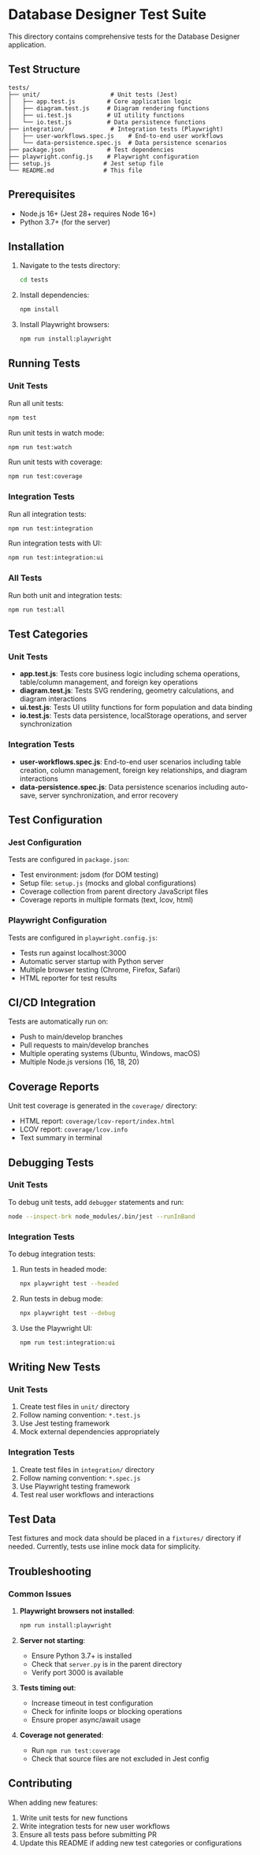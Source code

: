 # Database Designer Test Suite

This directory contains comprehensive tests for the Database Designer application.

## Test Structure

```
tests/
├── unit/                    # Unit tests (Jest)
│   ├── app.test.js         # Core application logic
│   ├── diagram.test.js     # Diagram rendering functions
│   ├── ui.test.js          # UI utility functions
│   └── io.test.js          # Data persistence functions
├── integration/             # Integration tests (Playwright)
│   ├── user-workflows.spec.js    # End-to-end user workflows
│   └── data-persistence.spec.js  # Data persistence scenarios
├── package.json            # Test dependencies
├── playwright.config.js    # Playwright configuration
├── setup.js               # Jest setup file
└── README.md              # This file
```

## Prerequisites

- Node.js 16+ (Jest 28+ requires Node 16+)
- Python 3.7+ (for the server)

## Installation

1. Navigate to the tests directory:
   ```bash
   cd tests
   ```

2. Install dependencies:
   ```bash
   npm install
   ```

3. Install Playwright browsers:
   ```bash
   npm run install:playwright
   ```

## Running Tests

### Unit Tests

Run all unit tests:
```bash
npm test
```

Run unit tests in watch mode:
```bash
npm run test:watch
```

Run unit tests with coverage:
```bash
npm run test:coverage
```

### Integration Tests

Run all integration tests:
```bash
npm run test:integration
```

Run integration tests with UI:
```bash
npm run test:integration:ui
```

### All Tests

Run both unit and integration tests:
```bash
npm run test:all
```

## Test Categories

### Unit Tests

- **app.test.js**: Tests core business logic including schema operations, table/column management, and foreign key operations
- **diagram.test.js**: Tests SVG rendering, geometry calculations, and diagram interactions
- **ui.test.js**: Tests UI utility functions for form population and data binding
- **io.test.js**: Tests data persistence, localStorage operations, and server synchronization

### Integration Tests

- **user-workflows.spec.js**: End-to-end user scenarios including table creation, column management, foreign key relationships, and diagram interactions
- **data-persistence.spec.js**: Data persistence scenarios including auto-save, server synchronization, and error recovery

## Test Configuration

### Jest Configuration

Tests are configured in `package.json`:
- Test environment: jsdom (for DOM testing)
- Setup file: `setup.js` (mocks and global configurations)
- Coverage collection from parent directory JavaScript files
- Coverage reports in multiple formats (text, lcov, html)

### Playwright Configuration

Tests are configured in `playwright.config.js`:
- Tests run against localhost:3000
- Automatic server startup with Python server
- Multiple browser testing (Chrome, Firefox, Safari)
- HTML reporter for test results

## CI/CD Integration

Tests are automatically run on:
- Push to main/develop branches
- Pull requests to main/develop branches
- Multiple operating systems (Ubuntu, Windows, macOS)
- Multiple Node.js versions (16, 18, 20)

## Coverage Reports

Unit test coverage is generated in the `coverage/` directory:
- HTML report: `coverage/lcov-report/index.html`
- LCOV report: `coverage/lcov.info`
- Text summary in terminal

## Debugging Tests

### Unit Tests

To debug unit tests, add `debugger` statements and run:
```bash
node --inspect-brk node_modules/.bin/jest --runInBand
```

### Integration Tests

To debug integration tests:
1. Run tests in headed mode:
   ```bash
   npx playwright test --headed
   ```

2. Run tests in debug mode:
   ```bash
   npx playwright test --debug
   ```

3. Use the Playwright UI:
   ```bash
   npm run test:integration:ui
   ```

## Writing New Tests

### Unit Tests

1. Create test files in `unit/` directory
2. Follow naming convention: `*.test.js`
3. Use Jest testing framework
4. Mock external dependencies appropriately

### Integration Tests

1. Create test files in `integration/` directory
2. Follow naming convention: `*.spec.js`
3. Use Playwright testing framework
4. Test real user workflows and interactions

## Test Data

Test fixtures and mock data should be placed in a `fixtures/` directory if needed. Currently, tests use inline mock data for simplicity.

## Troubleshooting

### Common Issues

1. **Playwright browsers not installed**:
   ```bash
   npm run install:playwright
   ```

2. **Server not starting**:
   - Ensure Python 3.7+ is installed
   - Check that `server.py` is in the parent directory
   - Verify port 3000 is available

3. **Tests timing out**:
   - Increase timeout in test configuration
   - Check for infinite loops or blocking operations
   - Ensure proper async/await usage

4. **Coverage not generated**:
   - Run `npm run test:coverage`
   - Check that source files are not excluded in Jest config

## Contributing

When adding new features:
1. Write unit tests for new functions
2. Write integration tests for new user workflows
3. Ensure all tests pass before submitting PR
4. Update this README if adding new test categories or configurations
